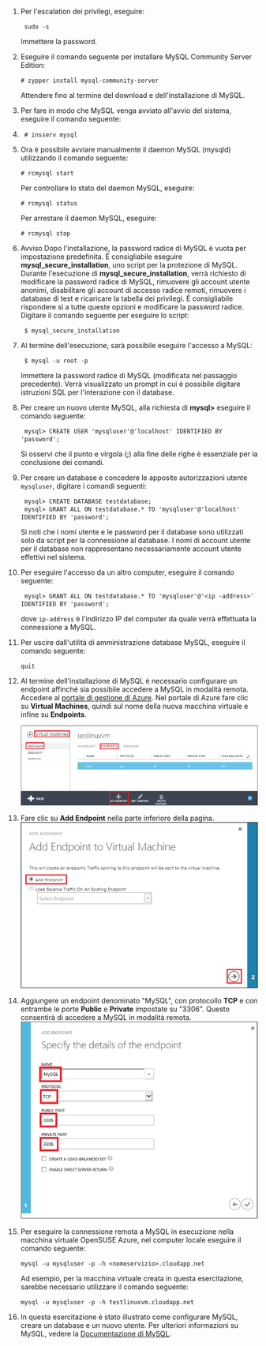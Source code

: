 1.  Per l'escalation dei privilegi, eseguire:
    
         sudo -s
    
    Immettere la password.

2.  Eseguire il comando seguente per installare MySQL Community Server
    Edition:

		# zypper install mysql-community-server
    
    Attendere fino al termine del download e dell'installazione di
    MySQL.

3.  Per fare in modo che MySQL venga avviato all'avvio del sistema, eseguire il comando seguente:
4.  
		# insserv mysql

4.  Ora è possibile avviare manualmente il daemon MySQL (mysqld) utilizzando il comando seguente:

		# rcmysql start
    
    Per controllare lo stato del daemon MySQL, eseguire:

		# rcmysql status
    
    Per arrestare il daemon MySQL, eseguire:

		# rcmysql stop

5.  Avviso Dopo l'installazione, la password radice di MySQL è vuota
    per impostazione predefinita. È consigliabile eseguire
    **mysql\_secure\_installation**, uno script per la protezione di
    MySQL. Durante l'esecuzione di **mysql\_secure\_installation**,
    verrà richiesto di modificare la password radice di MySQL, rimuovere
    gli account utente anonimi, disabilitare gli account di accesso
    radice remoti, rimuovere i database di test e ricaricare la tabella
    dei privilegi. È consigliabile rispondere sì a tutte queste opzioni
    e modificare la password radice. Digitare il comando seguente per
    eseguire lo script:
    
         $ mysql_secure_installation

6.  Al termine dell'esecuzione, sarà possibile eseguire l'accesso a
    MySQL:
    
         $ mysql -u root -p
    
    Immettere la password radice di MySQL (modificata nel passaggio
    precedente). Verrà visualizzato un prompt in cui è possibile
    digitare istruzioni SQL per l'interazione con il database.

7.  Per creare un nuovo utente MySQL, alla richiesta di **mysql>**
    eseguire il comando seguente:
    
         mysql> CREATE USER 'mysqluser'@'localhost' IDENTIFIED BY 'password';
    
    Si osservi che il punto e virgola (;) alla fine delle righe è
    essenziale per la conclusione dei comandi.

8.  Per creare un database e concedere le apposite autorizzazioni utente
    `mysqluser`, digitare i comandi seguenti:
    
         mysql> CREATE DATABASE testdatabase;
         mysql> GRANT ALL ON testdatabase.* TO 'mysqluser'@'localhost' IDENTIFIED BY 'password';
    
    Si noti che i nomi utente e le password per il database sono
    utilizzati solo da script per la connessione al database. I nomi di
    account utente per il database non rappresentano necessariamente
    account utente effettivi nel sistema.

9.  Per eseguire l'accesso da un altro computer, eseguire il comando
    seguente:
    
         mysql> GRANT ALL ON testdatabase.* TO 'mysqluser'@'<ip -address>' IDENTIFIED BY 'password';
    
    dove `ip-address` è l'indirizzo IP del computer da quale verrà
    effettuata la connessione a MySQL.

10. Per uscire dall'utilità di amministrazione database MySQL, eseguire
    il comando seguente:
    
        quit

11. Al termine dell'installazione di MySQL è necessario configurare un
    endpoint affinché sia possibile accedere a MySQL in modalità remota.
    Accedere al [portale di gestione di Azure][1]. Nel portale di Azure
    fare clic su **Virtual Machines**, quindi sul nome della nuova
    macchina virtuale e infine su **Endpoints**.
    
    ![Endpoint](./media/install-and-run-mysql-on-opensuse-vm/LinuxVmAddEndpoint.png)

12. Fare clic su **Add Endpoint** nella parte inferiore della pagina.
    ![Endpoint](./media/install-and-run-mysql-on-opensuse-vm/LinuxVmAddEndpoint2.png)

13. Aggiungere un endpoint denominato "MySQL", con protocollo **TCP** e
    con entrambe le porte **Public** e **Private** impostate su "3306".
    Questo consentirà di accedere a MySQL in modalità remota.
    ![Endpoint](./media/install-and-run-mysql-on-opensuse-vm/LinuxVmAddEndpointMySQL.png)

14. Per eseguire la connessione remota a MySQL in esecuzione nella
    macchina virtuale OpenSUSE Azure, nel computer locale eseguire il
    comando seguente:
    
        mysql -u mysqluser -p -h <nomeservizio>.cloudapp.net
    
    Ad esempio, per la macchina virtuale creata in questa esercitazione,
    sarebbe necessario utilizzare il comando seguente:
    
        mysql -u mysqluser -p -h testlinuxvm.cloudapp.net

15. In questa esercitazione è stato illustrato come configurare MySQL,
    creare un database e un nuovo utente. Per ulteriori informazioni su
    MySQL, vedere la [Documentazione di MySQL][2].



[1]: http://manage.windowsazure.com
[2]: http://dev.mysql.com/doc/
